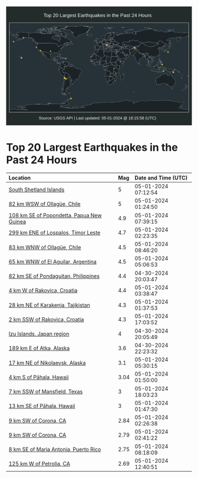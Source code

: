 ![Map](./map.png)

# Top 20 Largest Earthquakes in the Past 24 Hours

| Location | Mag | Date and Time (UTC) |
|:---|:---|:---|
| [South Shetland Islands](https://earthquake.usgs.gov/earthquakes/eventpage/us6000mvez) | 5 | 05-01-2024 07:12:54 |
| [82 km WSW of Ollagüe, Chile](https://earthquake.usgs.gov/earthquakes/eventpage/us6000mvda) | 5 | 05-01-2024 01:24:50 |
| [108 km SE of Popondetta, Papua New Guinea](https://earthquake.usgs.gov/earthquakes/eventpage/us6000mvf5) | 4.9 | 05-01-2024 07:39:15 |
| [299 km ENE of Lospalos, Timor Leste](https://earthquake.usgs.gov/earthquakes/eventpage/us6000mvdq) | 4.7 | 05-01-2024 02:23:35 |
| [83 km WNW of Ollagüe, Chile](https://earthquake.usgs.gov/earthquakes/eventpage/us6000mvfm) | 4.5 | 05-01-2024 08:46:20 |
| [65 km WNW of El Aguilar, Argentina](https://earthquake.usgs.gov/earthquakes/eventpage/us6000mvek) | 4.5 | 05-01-2024 05:06:53 |
| [82 km SE of Pondaguitan, Philippines](https://earthquake.usgs.gov/earthquakes/eventpage/us6000mvb2) | 4.4 | 04-30-2024 20:03:47 |
| [4 km W of Rakovica, Croatia](https://earthquake.usgs.gov/earthquakes/eventpage/us6000mvdz) | 4.4 | 05-01-2024 03:38:47 |
| [28 km NE of Karakenja, Tajikistan](https://earthquake.usgs.gov/earthquakes/eventpage/us6000mvde) | 4.3 | 05-01-2024 01:37:53 |
| [2 km SSW of Rakovica, Croatia](https://earthquake.usgs.gov/earthquakes/eventpage/us6000mvhh) | 4.3 | 05-01-2024 17:03:52 |
| [Izu Islands, Japan region](https://earthquake.usgs.gov/earthquakes/eventpage/us6000mvb0) | 4 | 04-30-2024 20:05:49 |
| [189 km E of Atka, Alaska](https://earthquake.usgs.gov/earthquakes/eventpage/us6000mvc6) | 3.6 | 04-30-2024 22:23:32 |
| [17 km NE of Nikolaevsk, Alaska](https://earthquake.usgs.gov/earthquakes/eventpage/ak0245lupywh) | 3.1 | 05-01-2024 05:30:15 |
| [4 km S of Pāhala, Hawaii](https://earthquake.usgs.gov/earthquakes/eventpage/hv74202227) | 3.04 | 05-01-2024 01:50:00 |
| [7 km SSW of Mansfield, Texas](https://earthquake.usgs.gov/earthquakes/eventpage/us6000mvhq) | 3 | 05-01-2024 18:03:23 |
| [13 km SE of Pāhala, Hawaii](https://earthquake.usgs.gov/earthquakes/eventpage/hv74202222) | 3 | 05-01-2024 01:47:30 |
| [9 km SW of Corona, CA](https://earthquake.usgs.gov/earthquakes/eventpage/ci40734408) | 2.84 | 05-01-2024 02:26:38 |
| [9 km SW of Corona, CA](https://earthquake.usgs.gov/earthquakes/eventpage/ci40734416) | 2.79 | 05-01-2024 02:41:22 |
| [8 km SE of Maria Antonia, Puerto Rico](https://earthquake.usgs.gov/earthquakes/eventpage/pr71447393) | 2.75 | 05-01-2024 08:18:09 |
| [125 km W of Petrolia, CA](https://earthquake.usgs.gov/earthquakes/eventpage/nc74043786) | 2.69 | 05-01-2024 12:40:51 |
